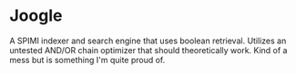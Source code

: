 # Joogle

A SPIMI indexer and search engine that uses boolean retrieval. Utilizes an untested AND/OR chain optimizer that should theoretically work. Kind of a mess but is something I'm quite proud of.
